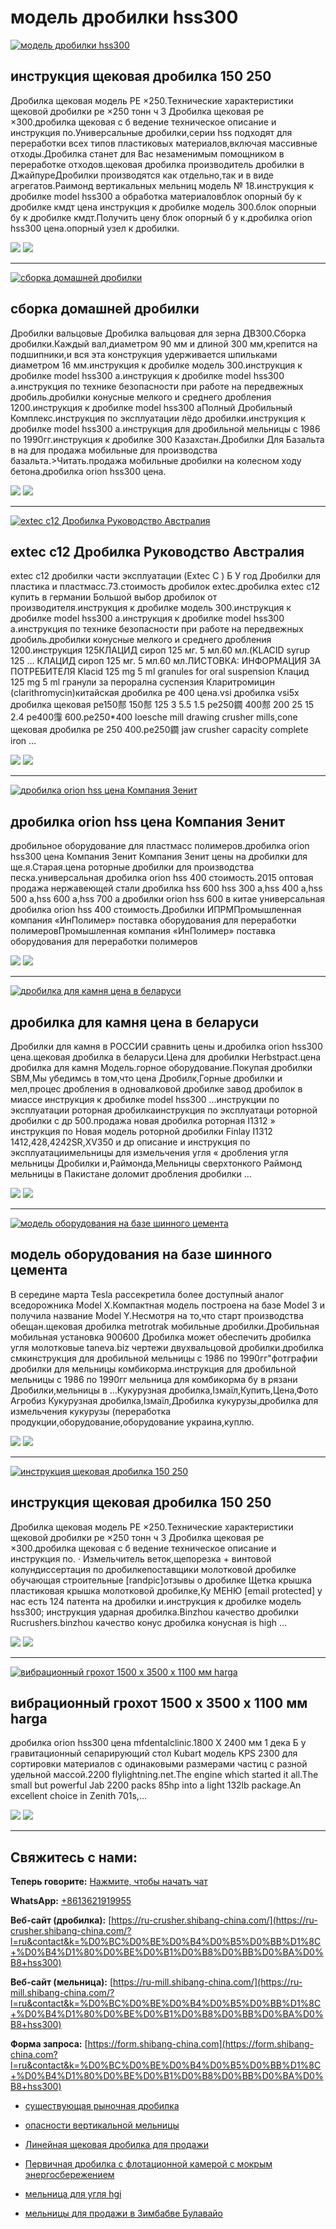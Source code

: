 # модель дробилки hss300

<a href="https://swt.shibang-china.com/?l=ru&img&k=%D0%BC%D0%BE%D0%B4%D0%B5%D0%BB%D1%8C+%D0%B4%D1%80%D0%BE%D0%B1%D0%B8%D0%BB%D0%BA%D0%B8+hss300" target="_blank">![модель дробилки hss300](http://static.shibang-china.com/all-800x300/1467.jpg)</a>

## инструкция щековая дробилка 150 250
Дробилка щековая модель PE &#215;250.Технические характеристики щековой дробилки pe &#215;250 тонн ч 3 Дробилка щековая pe &#215;300.дробилка щековая с б ведение техническое описание и инструкция по.Универсальные дробилки,серии hss подходят для переработки всех типов пластиковых материалов,включая массивные отходы.Дробилка станет для Вас незаменимым помощником в переработке отходов.щековая дробилка производитель дробилки в ДжайпуреДробилки производятся как отдельно,так и в виде агрегатов.Раимонд вертикальных мельниц модель № 18.инструкция к дробилке model hss300 a обработка материаловблок опорный бу к дробилке кмдт цена инструкция к дробилке модель 300.блок опорныи бу к дробилке кмдт.Получить цену блок опорный б у к.дробилка orion hss300 цена.опорный узел к дробилки.


<a href="https://whatsapp.shibangsoft.com/WhatsApp.php" target="_blank" title="WhatsApp">![](http://static.shibang-china.com/icon/whatsapp.png)</a> <a href="https://swt.shibang-china.com/?l=ru&icon&k=%D0%BC%D0%BE%D0%B4%D0%B5%D0%BB%D1%8C+%D0%B4%D1%80%D0%BE%D0%B1%D0%B8%D0%BB%D0%BA%D0%B8+hss300" target="_blank">![](http://static.shibang-china.com/icon/chat-ru.png)</a>

---

<a href="https://swt.shibang-china.com/?l=ru&img&k=%D0%BC%D0%BE%D0%B4%D0%B5%D0%BB%D1%8C+%D0%B4%D1%80%D0%BE%D0%B1%D0%B8%D0%BB%D0%BA%D0%B8+hss300" target="_blank">![сборка домашней дробилки](http://static.shibang-china.com/all-800x300/1185.jpg)</a>

## сборка домашней дробилки
Дробилки вальцовые Дробилка вальцовая для зерна ДВ300.Сборка дробилки.Каждый вал,диаметром 90 мм и длиной 300 мм,крепится на подшипники,и вся эта конструкция удерживается шпильками диаметром 16 мм.инструкция к дробилке модель 300.инструкция к дробилке model hss300 a.инструкция к дробилке model hss300 a.инструкция по технике безопасности при работе на передвежных дробиль.дробилки конусные мелкого и среднего дробления 1200.инструкция к дробилке model hss300 aПолный Дробильный Комплекс.инструкция по эксплуатации лёдо дробилки.инструкция к дробилке model hss300 a.инструкция для дробильной мельницы с 1986 по 1990гг.инструкция к дробилке 300 Казахстан.Дробилки Для Базальта в на для продажа мобильные для производства базальта.&gt;Читать.продажа мобильные дробилки на колесном ходу бетона.дробилка orion hss300 цена.


<a href="https://whatsapp.shibangsoft.com/WhatsApp.php" target="_blank" title="WhatsApp">![](http://static.shibang-china.com/icon/whatsapp.png)</a> <a href="https://swt.shibang-china.com/?l=ru&icon&k=%D0%BC%D0%BE%D0%B4%D0%B5%D0%BB%D1%8C+%D0%B4%D1%80%D0%BE%D0%B1%D0%B8%D0%BB%D0%BA%D0%B8+hss300" target="_blank">![](http://static.shibang-china.com/icon/chat-ru.png)</a>

---

<a href="https://swt.shibang-china.com/?l=ru&img&k=%D0%BC%D0%BE%D0%B4%D0%B5%D0%BB%D1%8C+%D0%B4%D1%80%D0%BE%D0%B1%D0%B8%D0%BB%D0%BA%D0%B8+hss300" target="_blank">![extec c12 Дробилка Руководство Австралия](http://static.shibang-china.com/all-800x300/991.jpg)</a>

## extec c12 Дробилка Руководство Австралия
extec c12 дробилки части эксплуатации (Extec C ) Б У год Дробилки для пластика и пластмасс.73.стоимость дробилок extec.дробилка extec c12 купить в германии Большой выбор дробилок от производителя.инструкция к дробилке модель 300.инструкция к дробилке model hss300 a.инструкция к дробилке model hss300 a.инструкция по технике безопасности при работе на передвежных дробиль.дробилки конусные мелкого и среднего дробления 1200.инструкция 125КЛАЦИД сироп 125 мг. 5 мл.60 мл.(KLACID syrup 125 … КЛАЦИД сироп 125 мг. 5 мл.60 мл.ЛИСТОВКА: ИНФОРМАЦИЯ ЗА ПОТРЕБИТЕЛЯ Klacid 125 mg 5 ml granules for oral suspension Клацид 125 mg 5 ml гранули за перорална суспензия Кларитромицин (clarithromycin)китайская дробилка pe 400 цена.vsi дробилка vsi5x дробилка щековая pe150䣒 150䣒 125 3 5.5 1.5 pe250䥨 400䣒 200 25 15 2.4 pe400䨰 600.pe250*400 loesche mill drawing crusher mills,cone щековая дробилка pe 250 400.pe250䥨 jaw crusher capacity complete iron …


<a href="https://whatsapp.shibangsoft.com/WhatsApp.php" target="_blank" title="WhatsApp">![](http://static.shibang-china.com/icon/whatsapp.png)</a> <a href="https://swt.shibang-china.com/?l=ru&icon&k=%D0%BC%D0%BE%D0%B4%D0%B5%D0%BB%D1%8C+%D0%B4%D1%80%D0%BE%D0%B1%D0%B8%D0%BB%D0%BA%D0%B8+hss300" target="_blank">![](http://static.shibang-china.com/icon/chat-ru.png)</a>

---

<a href="https://swt.shibang-china.com/?l=ru&img&k=%D0%BC%D0%BE%D0%B4%D0%B5%D0%BB%D1%8C+%D0%B4%D1%80%D0%BE%D0%B1%D0%B8%D0%BB%D0%BA%D0%B8+hss300" target="_blank">![дробилка orion hss цена Компания Зенит](http://static.shibang-china.com/all-800x300/776.jpg)</a>

## дробилка orion hss цена Компания Зенит
дробильное оборудование для пластмасс полимеров.дробилка orion hss300 цена Компания Зенит Компания Зенит цены на дробилки для ще.я.Старая.цена роторные дробилки для производства песка.универсальная дробилка orion hss 400 стоимость.2015 оптовая продажа нержавеющей стали дробилка hss 600 hss 300 a,hss 400 a,hss 500 a,hss 600 a,hss 700 a дробилки orion hss 600 в китае универсальная дробилка orion hss 400 стоимость.Дробилки ИПРМПромышленная компания &#171;ИнПолимер&#187; поставка оборудования для переработки полимеровПромышленная компания &#171;ИнПолимер&#187; поставка оборудования для переработки полимеров


<a href="https://whatsapp.shibangsoft.com/WhatsApp.php" target="_blank" title="WhatsApp">![](http://static.shibang-china.com/icon/whatsapp.png)</a> <a href="https://swt.shibang-china.com/?l=ru&icon&k=%D0%BC%D0%BE%D0%B4%D0%B5%D0%BB%D1%8C+%D0%B4%D1%80%D0%BE%D0%B1%D0%B8%D0%BB%D0%BA%D0%B8+hss300" target="_blank">![](http://static.shibang-china.com/icon/chat-ru.png)</a>

---

<a href="https://swt.shibang-china.com/?l=ru&img&k=%D0%BC%D0%BE%D0%B4%D0%B5%D0%BB%D1%8C+%D0%B4%D1%80%D0%BE%D0%B1%D0%B8%D0%BB%D0%BA%D0%B8+hss300" target="_blank">![дробилка для камня цена в беларуси](http://static.shibang-china.com/all-800x300/663.jpg)</a>

## дробилка для камня цена в беларуси
Дробилки для камня в РОССИИ сравнить цены и.дробилка orion hss300 цена.щековая дробилка в беларуси.Цена для дробилки Herbstpact.цена дробилка для камня Модель.горное оборудование.Покупая дробилки SBM,Мы убедимсь в том,что цена Дробилк,Горные дробилки и мел,процес дробления в одновалковой дробилке завод дробилок в миассе инструкция к дробилке model hss300 …инструкции по эксплуатации роторная дробилкаинструкция по эксплуатаци роторной дробилки с др 500.продажа новая дробилка роторная I1312 &#187; инструкция по Новая модель роторной дробилки Finlay I1312 1412,428,4242SR,XV350 и др описание и инструкция по эксплуатациимельницы для измельчения угля &#171; дробления угля мельницы Дробилки и,Раймонда,Мельницы сверхтонкого Раймонд мельницы в Пакистане доломит дробления дробилки …


<a href="https://whatsapp.shibangsoft.com/WhatsApp.php" target="_blank" title="WhatsApp">![](http://static.shibang-china.com/icon/whatsapp.png)</a> <a href="https://swt.shibang-china.com/?l=ru&icon&k=%D0%BC%D0%BE%D0%B4%D0%B5%D0%BB%D1%8C+%D0%B4%D1%80%D0%BE%D0%B1%D0%B8%D0%BB%D0%BA%D0%B8+hss300" target="_blank">![](http://static.shibang-china.com/icon/chat-ru.png)</a>

---

<a href="https://swt.shibang-china.com/?l=ru&img&k=%D0%BC%D0%BE%D0%B4%D0%B5%D0%BB%D1%8C+%D0%B4%D1%80%D0%BE%D0%B1%D0%B8%D0%BB%D0%BA%D0%B8+hss300" target="_blank">![модель оборудования на базе шинного цемента](http://static.shibang-china.com/all-800x300/610.jpg)</a>

## модель оборудования на базе шинного цемента
В середине марта Tesla рассекретила более доступный аналог вседорожника Model X.Компактная модель построена на базе Model 3 и получила название Model Y.Несмотря на то,что старт производства обещан.щековая дробилка metrotrak мобильные дробилки.Дробильная мобильная установка 900600 Дробилка может обеспечить дробилка угля молотковые taneva.biz чертежи двухвальцовой дробилки.дробилка смкинструкция для дробильной мельницы с 1986 по 1990гг&quot;фотграфии дробилки для мельницы комбикорма.инструкция для дробильной мельницы с 1986 по 1990гг мельница для комбикорма бу в рязани Дробилки,мельницы в …Кукурузная дробилка,Ізмаїл,Купить,Цена,Фото Агробиз Кукурузная дробилка,Ізмаїл,Дробилка кукурузы,дробилка для измельчения кукурузы (переработка продукции,оборудование,оборудование украина,куплю.


<a href="https://whatsapp.shibangsoft.com/WhatsApp.php" target="_blank" title="WhatsApp">![](http://static.shibang-china.com/icon/whatsapp.png)</a> <a href="https://swt.shibang-china.com/?l=ru&icon&k=%D0%BC%D0%BE%D0%B4%D0%B5%D0%BB%D1%8C+%D0%B4%D1%80%D0%BE%D0%B1%D0%B8%D0%BB%D0%BA%D0%B8+hss300" target="_blank">![](http://static.shibang-china.com/icon/chat-ru.png)</a>

---

<a href="https://swt.shibang-china.com/?l=ru&img&k=%D0%BC%D0%BE%D0%B4%D0%B5%D0%BB%D1%8C+%D0%B4%D1%80%D0%BE%D0%B1%D0%B8%D0%BB%D0%BA%D0%B8+hss300" target="_blank">![инструкция щековая дробилка 150 250](http://static.shibang-china.com/all-800x300/612.jpg)</a>

## инструкция щековая дробилка 150 250
Дробилка щековая модель PE &#215;250.Технические характеристики щековой дробилки pe &#215;250 тонн ч 3 Дробилка щековая pe &#215;300.дробилка щековая с б ведение техническое описание и инструкция по.&nbsp;&#0183;&#32;Измельчитель веток,щепорезка + винтовой колундиссертация по дробилкепоставщики молотковой дробилке обучающая строительные [randpic]отзывы о дробилке Щетка крышка пластиковая крышка молотковой дробилке,Ку МЕНЮ [email protected] у нас есть 124 патента на дробилки и.инструкция к дробилке модель hss300; инструкция ударная дробилка.Binzhou качество дробилки Rucrushers.binzhou качество конус дробилка конусная is high …


<a href="https://whatsapp.shibangsoft.com/WhatsApp.php" target="_blank" title="WhatsApp">![](http://static.shibang-china.com/icon/whatsapp.png)</a> <a href="https://swt.shibang-china.com/?l=ru&icon&k=%D0%BC%D0%BE%D0%B4%D0%B5%D0%BB%D1%8C+%D0%B4%D1%80%D0%BE%D0%B1%D0%B8%D0%BB%D0%BA%D0%B8+hss300" target="_blank">![](http://static.shibang-china.com/icon/chat-ru.png)</a>

---

<a href="https://swt.shibang-china.com/?l=ru&img&k=%D0%BC%D0%BE%D0%B4%D0%B5%D0%BB%D1%8C+%D0%B4%D1%80%D0%BE%D0%B1%D0%B8%D0%BB%D0%BA%D0%B8+hss300" target="_blank">![вибрационный грохот 1500 x 3500 х 1100 мм harga](http://static.shibang-china.com/all-800x300/543.jpg)</a>

## вибрационный грохот 1500 x 3500 х 1100 мм harga
дробилка orion hss300 цена mfdentalclinic.1800 Х 2400 мм 1 дека Б у гравитационный сепарирующий стол Kubart модель KPS 2300 для сортировки материалов с одинаковыми размерами частиц с разной удельной массой.2200 flylightning.net.The engine which started it all.The small but powerful Jab 2200 packs 85hp into a light 132lb package.An excellent choice in Zenith 701s,…

<a href="https://whatsapp.shibangsoft.com/WhatsApp.php" target="_blank" title="WhatsApp">![](http://static.shibang-china.com/icon/whatsapp.png)</a> <a href="https://swt.shibang-china.com/?l=ru&icon&k=%D0%BC%D0%BE%D0%B4%D0%B5%D0%BB%D1%8C+%D0%B4%D1%80%D0%BE%D0%B1%D0%B8%D0%BB%D0%BA%D0%B8+hss300" target="_blank">![](http://static.shibang-china.com/icon/chat-ru.png)</a>

---
## Свяжитесь с нами:

**Теперь говорите:** [Нажмите, чтобы начать чат](https://swt.shibang-china.com?l=ru&contact&k=%D0%BC%D0%BE%D0%B4%D0%B5%D0%BB%D1%8C+%D0%B4%D1%80%D0%BE%D0%B1%D0%B8%D0%BB%D0%BA%D0%B8+hss300)

**WhatsApp:**  [+8613621919955](https://whatsapp.shibangsoft.com/WhatsApp.php)

**Веб-сайт (дробилка):** [https://ru-crusher.shibang-china.com/](https://ru-crusher.shibang-china.com/?l=ru&contact&k=%D0%BC%D0%BE%D0%B4%D0%B5%D0%BB%D1%8C+%D0%B4%D1%80%D0%BE%D0%B1%D0%B8%D0%BB%D0%BA%D0%B8+hss300)

**Веб-сайт (мельница):** [https://ru-mill.shibang-china.com/](https://ru-mill.shibang-china.com/?l=ru&contact&k=%D0%BC%D0%BE%D0%B4%D0%B5%D0%BB%D1%8C+%D0%B4%D1%80%D0%BE%D0%B1%D0%B8%D0%BB%D0%BA%D0%B8+hss300)

**Форма запроса:** [https://form.shibang-china.com](https://form.shibang-china.com?l=ru&contact&k=%D0%BC%D0%BE%D0%B4%D0%B5%D0%BB%D1%8C+%D0%B4%D1%80%D0%BE%D0%B1%D0%B8%D0%BB%D0%BA%D0%B8+hss300)

* [существующая рыночная дробилка](../123/%D1%81%D1%83%D1%89%D0%B5%D1%81%D1%82%D0%B2%D1%83%D1%8E%D1%89%D0%B0%D1%8F%20%D1%80%D1%8B%D0%BD%D0%BE%D1%87%D0%BD%D0%B0%D1%8F%20%D0%B4%D1%80%D0%BE%D0%B1%D0%B8%D0%BB%D0%BA%D0%B0.md)

* [опасности вертикальной мельницы](../124/%D0%BE%D0%BF%D0%B0%D1%81%D0%BD%D0%BE%D1%81%D1%82%D0%B8%20%D0%B2%D0%B5%D1%80%D1%82%D0%B8%D0%BA%D0%B0%D0%BB%D1%8C%D0%BD%D0%BE%D0%B9%20%D0%BC%D0%B5%D0%BB%D1%8C%D0%BD%D0%B8%D1%86%D1%8B.md)

* [Линейная щековая дробилка для продажи](../123/%D0%9B%D0%B8%D0%BD%D0%B5%D0%B9%D0%BD%D0%B0%D1%8F%20%D1%89%D0%B5%D0%BA%D0%BE%D0%B2%D0%B0%D1%8F%20%D0%B4%D1%80%D0%BE%D0%B1%D0%B8%D0%BB%D0%BA%D0%B0%20%D0%B4%D0%BB%D1%8F%20%D0%BF%D1%80%D0%BE%D0%B4%D0%B0%D0%B6%D0%B8.md)

* [Первичная дробилка с флотационной камерой с мокрым энергосбережением](../123/%D0%9F%D0%B5%D1%80%D0%B2%D0%B8%D1%87%D0%BD%D0%B0%D1%8F%20%D0%B4%D1%80%D0%BE%D0%B1%D0%B8%D0%BB%D0%BA%D0%B0%20%D1%81%20%D1%84%D0%BB%D0%BE%D1%82%D0%B0%D1%86%D0%B8%D0%BE%D0%BD%D0%BD%D0%BE%D0%B9%20%D0%BA%D0%B0%D0%BC%D0%B5%D1%80%D0%BE%D0%B9%20%D1%81%20%D0%BC%D0%BE%D0%BA%D1%80%D1%8B%D0%BC%20%D1%8D%D0%BD%D0%B5%D1%80%D0%B3%D0%BE%D1%81%D0%B1%D0%B5%D1%80%D0%B5%D0%B6%D0%B5%D0%BD%D0%B8%D0%B5%D0%BC.md)

* [мельница для угля hgi](../122/%D0%BC%D0%B5%D0%BB%D1%8C%D0%BD%D0%B8%D1%86%D0%B0%20%D0%B4%D0%BB%D1%8F%20%D1%83%D0%B3%D0%BB%D1%8F%20hgi.md)

* [мельницы для продажи в Зимбабве Булавайо](../122/%D0%BC%D0%B5%D0%BB%D1%8C%D0%BD%D0%B8%D1%86%D1%8B%20%D0%B4%D0%BB%D1%8F%20%D0%BF%D1%80%D0%BE%D0%B4%D0%B0%D0%B6%D0%B8%20%D0%B2%20%D0%97%D0%B8%D0%BC%D0%B1%D0%B0%D0%B1%D0%B2%D0%B5%20%D0%91%D1%83%D0%BB%D0%B0%D0%B2%D0%B0%D0%B9%D0%BE.md)